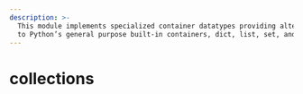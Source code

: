 ```yaml
---
description: >-
  This module implements specialized container datatypes providing alternatives
  to Python’s general purpose built-in containers, dict, list, set, and tuple.
---
```


# collections

